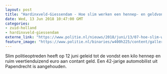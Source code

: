 ```yaml
---
layout: post
title: "Hardinxveld-Giessendam - Hoe slim werken een hennep- en geldvondst oplevert"
date: Wed, 13 Jun 2018 10:47:00 GMT
categories: 
- zuid-holland 
- hardinxveld-giessendam 
externe_link: "https://www.politie.nl/nieuws/2018/juni/13/07-hoe-slim-werken-een-hennep--en-geldvondst-oplevert.html"
feature_image: "https://www.politie.nl/binaries/w400h225/content/gallery/politie/nieuws/2018/juni/07-rt/drugs-hg.jpg"
---
```


Slim politieoptreden heeft op 12 juni geleid tot de vondst een kilo hennep en ruim veertienduizend euro aan contant geld. Een 42-jarige automobilist uit Papendrecht is aangehouden.
